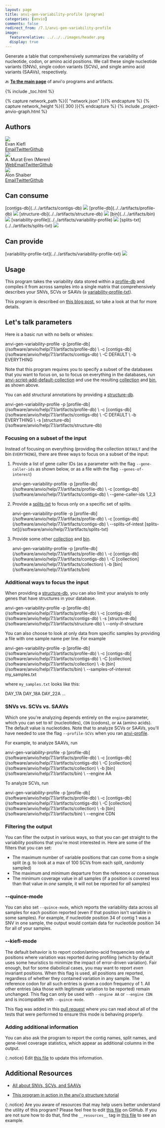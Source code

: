 ```yaml
---
layout: page
title: anvi-gen-variability-profile [program]
categories: [anvio]
comments: false
redirect_from: /7.1/anvi-gen-variability-profile
image:
  featurerelative: ../../../images/header.png
  display: true
---
```


Generate a table that comprehensively summarizes the variability of nucleotide, codon, or amino acid positions. We call these single nucleotide variants (SNVs), single codon variants (SCVs), and single amino acid variants (SAAVs), respectively.

🔙 **[To the main page](../../)** of anvi'o programs and artifacts.


{% include _toc.html %}
<div id="svg" class="subnetwork"></div>
{% capture network_path %}{{ "network.json" }}{% endcapture %}
{% capture network_height %}{{ 300 }}{% endcapture %}
{% include _project-anvio-graph.html %}


## Authors

<div class="anvio-person"><div class="anvio-person-info"><div class="anvio-person-photo"><img class="anvio-person-photo-img" src="../../images/authors/ekiefl.jpg" /></div><div class="anvio-person-info-box"><span class="anvio-person-name">Evan Kiefl</span><div class="anvio-person-social-box"><a href="mailto:kiefl.evan@gmail.com" class="person-social" target="_blank"><i class="fa fa-fw fa-envelope-square"></i>Email</a><a href="http://twitter.com/evankiefl" class="person-social" target="_blank"><i class="fa fa-fw fa-twitter-square"></i>Twitter</a><a href="http://github.com/ekiefl" class="person-social" target="_blank"><i class="fa fa-fw fa-github"></i>Github</a></div></div></div></div>

<div class="anvio-person"><div class="anvio-person-info"><div class="anvio-person-photo"><img class="anvio-person-photo-img" src="../../images/authors/meren.jpg" /></div><div class="anvio-person-info-box"><span class="anvio-person-name">A. Murat Eren (Meren)</span><div class="anvio-person-social-box"><a href="http://meren.org" class="person-social" target="_blank"><i class="fa fa-fw fa-home"></i>Web</a><a href="mailto:a.murat.eren@gmail.com" class="person-social" target="_blank"><i class="fa fa-fw fa-envelope-square"></i>Email</a><a href="http://twitter.com/merenbey" class="person-social" target="_blank"><i class="fa fa-fw fa-twitter-square"></i>Twitter</a><a href="http://github.com/meren" class="person-social" target="_blank"><i class="fa fa-fw fa-github"></i>Github</a></div></div></div></div>

<div class="anvio-person"><div class="anvio-person-info"><div class="anvio-person-photo"><img class="anvio-person-photo-img" src="../../images/authors/ShaiberAlon.jpg" /></div><div class="anvio-person-info-box"><span class="anvio-person-name">Alon Shaiber</span><div class="anvio-person-social-box"><a href="mailto:alon.shaiber@gmail.com" class="person-social" target="_blank"><i class="fa fa-fw fa-envelope-square"></i>Email</a><a href="http://twitter.com/alon_shaiber" class="person-social" target="_blank"><i class="fa fa-fw fa-twitter-square"></i>Twitter</a><a href="http://github.com/ShaiberAlon" class="person-social" target="_blank"><i class="fa fa-fw fa-github"></i>Github</a></div></div></div></div>



## Can consume


<p style="text-align: left" markdown="1"><span class="artifact-r">[contigs-db](../../artifacts/contigs-db) <img src="../../images/icons/DB.png" class="artifact-icon-mini" /></span> <span class="artifact-r">[profile-db](../../artifacts/profile-db) <img src="../../images/icons/DB.png" class="artifact-icon-mini" /></span> <span class="artifact-r">[structure-db](../../artifacts/structure-db) <img src="../../images/icons/DB.png" class="artifact-icon-mini" /></span> <span class="artifact-r">[bin](../../artifacts/bin) <img src="../../images/icons/BIN.png" class="artifact-icon-mini" /></span> <span class="artifact-r">[variability-profile](../../artifacts/variability-profile) <img src="../../images/icons/CONCEPT.png" class="artifact-icon-mini" /></span> <span class="artifact-r">[splits-txt](../../artifacts/splits-txt) <img src="../../images/icons/TXT.png" class="artifact-icon-mini" /></span></p>


## Can provide


<p style="text-align: left" markdown="1"><span class="artifact-p">[variability-profile-txt](../../artifacts/variability-profile-txt) <img src="../../images/icons/TXT.png" class="artifact-icon-mini" /></span></p>


## Usage



This program takes the variability data stored within a <span class="artifact-n">[profile-db](/software/anvio/help/7.1/artifacts/profile-db)</span> and compiles it from across samples into a single matrix that comprehensively describes your SNVs, SCVs or SAAVs (a <span class="artifact-n">[variability-profile-txt](/software/anvio/help/7.1/artifacts/variability-profile-txt)</span>).  

This program is described on [this blog post](http://merenlab.org/2015/07/20/analyzing-variability/#the-anvio-way), so take a look at that for more details. 

## Let's talk parameters 

Here is a basic run with no bells or whisles: 

<div class="codeblock" markdown="1">
anvi&#45;gen&#45;variability&#45;profile &#45;p <span class="artifact&#45;n">[profile&#45;db](/software/anvio/help/7.1/artifacts/profile&#45;db)</span> \
                             &#45;c <span class="artifact&#45;n">[contigs&#45;db](/software/anvio/help/7.1/artifacts/contigs&#45;db)</span> \ 
                             &#45;C DEFAULT \
                             &#45;b EVERYTHING
</div>

Note that this program requires you to specify a subset of the databases that you want to focus on, so to focus on everything in the databases, run <span class="artifact-n">[anvi-script-add-default-collection](/software/anvio/help/7.1/programs/anvi-script-add-default-collection)</span> and use the resulting <span class="artifact-n">[collection](/software/anvio/help/7.1/artifacts/collection)</span> and <span class="artifact-n">[bin](/software/anvio/help/7.1/artifacts/bin)</span>, as shown above. 

You can add structural annotations by providing a <span class="artifact-n">[structure-db](/software/anvio/help/7.1/artifacts/structure-db)</span>. 

<div class="codeblock" markdown="1">
anvi&#45;gen&#45;variability&#45;profile &#45;p <span class="artifact&#45;n">[profile&#45;db](/software/anvio/help/7.1/artifacts/profile&#45;db)</span> \
                             &#45;c <span class="artifact&#45;n">[contigs&#45;db](/software/anvio/help/7.1/artifacts/contigs&#45;db)</span> \
                             &#45;C DEFAULT \
                             &#45;b EVERYTHING \
                             &#45;s <span class="artifact&#45;n">[structure&#45;db](/software/anvio/help/7.1/artifacts/structure&#45;db)</span> 
</div>

### Focusing on a subset of the input 

Instead of focusing on everything (providing the collection `DEFAULT` and the bin `EVERYTHING`), there are three ways to focus on a subset of the input: 

1. Provide a list of gene caller IDs (as a parameter with the flag `--gene-caller-ids` as shown below, or as a file with the flag `--genes-of-interest`)

    <div class="codeblock" markdown="1">
    anvi&#45;gen&#45;variability&#45;profile &#45;p <span class="artifact&#45;n">[profile&#45;db](/software/anvio/help/7.1/artifacts/profile&#45;db)</span> \
                                 &#45;c <span class="artifact&#45;n">[contigs&#45;db](/software/anvio/help/7.1/artifacts/contigs&#45;db)</span> \
                                 &#45;&#45;gene&#45;caller&#45;ids 1,2,3
    </div>

2. Provide a <span class="artifact-n">[splits-txt](/software/anvio/help/7.1/artifacts/splits-txt)</span> to focus only on a specific set of splits. 

    <div class="codeblock" markdown="1">
    anvi&#45;gen&#45;variability&#45;profile &#45;p <span class="artifact&#45;n">[profile&#45;db](/software/anvio/help/7.1/artifacts/profile&#45;db)</span> \
                                 &#45;c <span class="artifact&#45;n">[contigs&#45;db](/software/anvio/help/7.1/artifacts/contigs&#45;db)</span> \
                                 &#45;&#45;splits&#45;of&#45;intest <span class="artifact&#45;n">[splits&#45;txt](/software/anvio/help/7.1/artifacts/splits&#45;txt)</span>
    </div>
    
3. Provide some other <span class="artifact-n">[collection](/software/anvio/help/7.1/artifacts/collection)</span> and <span class="artifact-n">[bin](/software/anvio/help/7.1/artifacts/bin)</span>. 

    <div class="codeblock" markdown="1">
    anvi&#45;gen&#45;variability&#45;profile &#45;p <span class="artifact&#45;n">[profile&#45;db](/software/anvio/help/7.1/artifacts/profile&#45;db)</span> \
                                 &#45;c <span class="artifact&#45;n">[contigs&#45;db](/software/anvio/help/7.1/artifacts/contigs&#45;db)</span> \ 
                                 &#45;C <span class="artifact&#45;n">[collection](/software/anvio/help/7.1/artifacts/collection)</span> \
                                 &#45;b <span class="artifact&#45;n">[bin](/software/anvio/help/7.1/artifacts/bin)</span>
    </div>

### Additional ways to focus the input 

When providing a <span class="artifact-n">[structure-db](/software/anvio/help/7.1/artifacts/structure-db)</span>, you can also limit your analysis to only genes that have structures in your database. 

<div class="codeblock" markdown="1">
anvi&#45;gen&#45;variability&#45;profile &#45;p <span class="artifact&#45;n">[profile&#45;db](/software/anvio/help/7.1/artifacts/profile&#45;db)</span> \
                             &#45;c <span class="artifact&#45;n">[contigs&#45;db](/software/anvio/help/7.1/artifacts/contigs&#45;db)</span> \
                             &#45;s <span class="artifact&#45;n">[structure&#45;db](/software/anvio/help/7.1/artifacts/structure&#45;db)</span> \
                             &#45;&#45;only&#45;if&#45;structure
</div>

You can also choose to look at only data from specific samples by providing a file with one sample name per line. For example

<div class="codeblock" markdown="1">
anvi&#45;gen&#45;variability&#45;profile &#45;p <span class="artifact&#45;n">[profile&#45;db](/software/anvio/help/7.1/artifacts/profile&#45;db)</span> \
                             &#45;c <span class="artifact&#45;n">[contigs&#45;db](/software/anvio/help/7.1/artifacts/contigs&#45;db)</span> \
                             &#45;C <span class="artifact&#45;n">[collection](/software/anvio/help/7.1/artifacts/collection)</span> \
                             &#45;b <span class="artifact&#45;n">[bin](/software/anvio/help/7.1/artifacts/bin)</span> \
                             &#45;&#45;samples&#45;of&#45;interest my_samples.txt
</div>

where `my_samples.txt` looks like this:

<div class="codeblock" markdown="1">
DAY_17A
DAY_18A
DAY_22A
...
</div>

### SNVs vs. SCVs vs. SAAVs 

Which one you're analyzing depends entirely on the `engine` parameter, which you can set to `NT` (nucleotides), `CDN` (codons), or `AA` (amino acids). The default value is nucleotides. Note that to analyze SCVs or SAAVs, you'll have needed to use the flag `--profile-SCVs` when you ran <span class="artifact-n">[anvi-profile](/software/anvio/help/7.1/programs/anvi-profile)</span>.

For example, to analyze SAAVs, run

<div class="codeblock" markdown="1">
anvi&#45;gen&#45;variability&#45;profile &#45;p <span class="artifact&#45;n">[profile&#45;db](/software/anvio/help/7.1/artifacts/profile&#45;db)</span> \
                             &#45;c <span class="artifact&#45;n">[contigs&#45;db](/software/anvio/help/7.1/artifacts/contigs&#45;db)</span> \
                             &#45;C <span class="artifact&#45;n">[collection](/software/anvio/help/7.1/artifacts/collection)</span> \
                             &#45;b <span class="artifact&#45;n">[bin](/software/anvio/help/7.1/artifacts/bin)</span> \
                             &#45;&#45;engine AA
</div>

To analyze SCVs, run

<div class="codeblock" markdown="1">
anvi&#45;gen&#45;variability&#45;profile &#45;p <span class="artifact&#45;n">[profile&#45;db](/software/anvio/help/7.1/artifacts/profile&#45;db)</span> \
                             &#45;c <span class="artifact&#45;n">[contigs&#45;db](/software/anvio/help/7.1/artifacts/contigs&#45;db)</span> \
                             &#45;C <span class="artifact&#45;n">[collection](/software/anvio/help/7.1/artifacts/collection)</span> \
                             &#45;b <span class="artifact&#45;n">[bin](/software/anvio/help/7.1/artifacts/bin)</span> \
                             &#45;&#45;engine CDN
</div>

### Filtering the output 

You can filter the output in various ways, so that you can get straight to the variability positions that you're most interested in. Here are some of the filters that you can set:

* The maximum number of variable positions that can come from a single split (e.g. to look at a max of 100 SCVs from each split, randomly sampled)
* The maximum and minimum departure from the reference or consensus
* The minimum coverage value in all samples (if a position is covered less than that value in _one_ sample, it will not be reported for _all_ samples)


### --quince-mode

You can also set `--quince-mode`, which reports the variability data across all samples for each position reported (even if that position isn't variable in some samples). For example, if nucleotide position 34 of contig 1 was a SNV in one sample, the output would contain data for nucleotide position 34 for all of your samples. 

### --kiefl-mode

The default behavior is to report codon/amino-acid frequencies only at positions where variation was reported during profiling (which by default uses some heuristics to minimize the impact of error-driven variation). Fair enough, but for some diabolical cases, you may want to report _even_ invariant positions. When this flag is used, all positions are reported, regardless of whether they contained variation in any sample. The reference codon for all such entries is given a codon frequency of 1. All other entries (aka those with legitimate variation to be reported) remain unchanged. This flag can only be used with `--engine AA` or `--engine CDN` and is incompatible wth `--quince-mode`.

This flag was added in this [pull request](https://github.com/merenlab/anvio/pull/1794) where you can read about all of the tests that were performed to ensure this mode is behaving properly.

### Adding additional information

You can also ask the program to report the contig names, split names, and gene-level coverage statistics, which appear as additional columns in the output.




{:.notice}
Edit [this file](https://github.com/merenlab/anvio/tree/master/anvio/docs/programs/anvi-gen-variability-profile.md) to update this information.


## Additional Resources


* [All about SNVs, SCVs, and SAAVs](http://merenlab.org/2015/07/20/analyzing-variability/)

* [This program in action in the anvi&#x27;o structure tutorial](http://merenlab.org/2018/09/04/getting-started-with-anvio-structure/#supplying-anvi-display-structure-with-sequence-variability)


{:.notice}
Are you aware of resources that may help users better understand the utility of this program? Please feel free to edit [this file](https://github.com/merenlab/anvio/tree/master/bin/anvi-gen-variability-profile) on GitHub. If you are not sure how to do that, find the `__resources__` tag in [this file](https://github.com/merenlab/anvio/blob/master/bin/anvi-interactive) to see an example.
